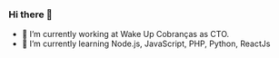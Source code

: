 ### Hi there 👋

- 🔭 I’m currently working at Wake Up Cobranças as CTO.
- 🌱 I’m currently learning Node.js, JavaScript, PHP, Python, ReactJs
